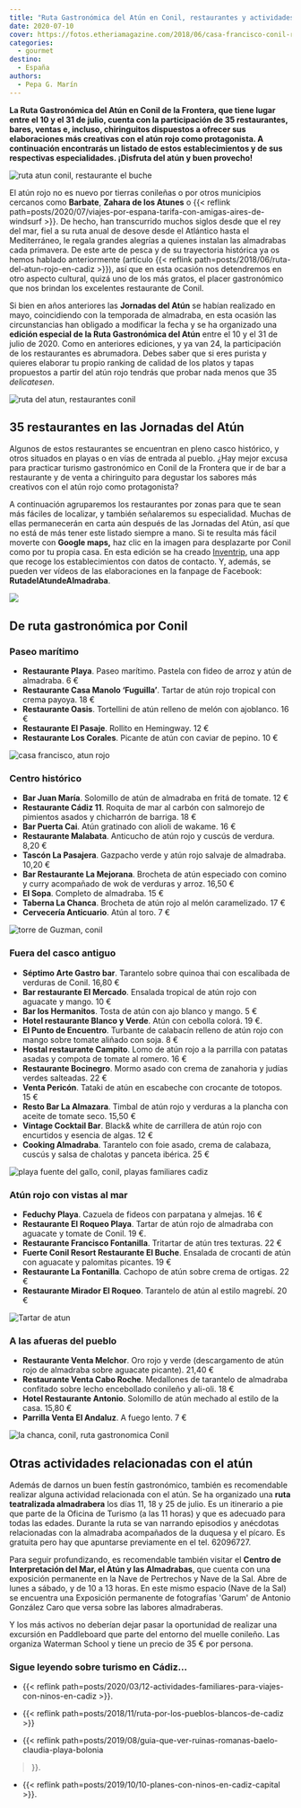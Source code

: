 ```yaml
---
title: "Ruta Gastronómica del Atún en Conil, restaurantes y actividades"
date: 2020-07-10
cover: https://fotos.etheriamagazine.com/2018/06/casa-francisco-conil-ruta-del-atun-e1649843723568.jpg
categories: 
  - gourmet
destino: 
  - España
authors: 
  - Pepa G. Marín
---
```


**La Ruta Gastronómica del Atún en Conil de la Frontera, que tiene lugar entre el 10 y 
el 31 de julio, cuenta con la participación de 35 restaurantes, bares, ventas e, 
incluso, chiringuitos dispuestos a ofrecer sus elaboraciones más creativas con el atún 
rojo como protagonista. A continuación encontrarás un listado de estos establecimientos 
y de sus respectivas especialidades. ¡Disfruta del atún y buen provecho!** 

![ruta atun conil, restaurante el buche](https://fotos.etheriamagazine.com/2020/07/ruta-del-atun-hotel-fuerte.jpg "Restaurante El Buche © Hotel Fuerte Conil-Resort.")

El atún rojo no es nuevo por tierras conileñas o por otros municipios cercanos como 
**Barbate**, **Zahara de los Atunes** o {{< reflink 
path=posts/2020/07/viajes-por-espana-tarifa-con-amigas-aires-de-windsurf >}}. De hecho, 
han transcurrido muchos siglos desde que el rey del mar, fiel a su ruta anual de desove 
desde el Atlántico hasta el Mediterráneo, le regala grandes alegrías a quienes instalan 
las almadrabas cada primavera. De este arte de pesca y de su trayectoria histórica ya os 
hemos hablado anteriormente (artículo {{< reflink 
path=posts/2018/06/ruta-del-atun-rojo-en-cadiz >}}), así que en esta ocasión nos 
detendremos en otro aspecto cultural, quizá uno de los más gratos, el placer 
gastronómico que nos brindan los excelentes restaurante de Conil. 

Si bien en años anteriores las **Jornadas del Atún** se habían realizado en mayo, 
coincidiendo con la temporada de almadraba, en esta ocasión las circunstancias han 
obligado a modificar la fecha y se ha organizado una **edición especial de la Ruta 
Gastronómica del Atún** entre el 10 y el 31 de julio de 2020. Como en anteriores 
ediciones, y ya van 24, la participación de los restaurantes es abrumadora. Debes saber 
que si eres purista y quieres elaborar tu propio ranking de calidad de los platos y 
tapas propuestos a partir del atún rojo tendrás que probar nada menos que 35 
_delicatesen_. 

![ruta del atun, restaurantes conil](https://fotos.etheriamagazine.com/2020/07/cartel-ruta-atun-conil-2020.jpg "Cartel Ruta Gastronómica del Atún en Conil.")

## 35 restaurantes en las Jornadas del Atún

Algunos de estos restaurantes se encuentran en pleno casco histórico, y otros situados 
en playas o en vías de entrada al pueblo. ¿Hay mejor excusa para practicar turismo 
gastronómico en Conil de la Frontera que ir de bar a restaurante y de venta a 
chiringuito para degustar los sabores más creativos con el atún rojo como protagonista? 

A continuación agruparemos los restaurantes por zonas para que te sean más fáciles de 
localizar, y también señalaremos su especialidad. Muchas de ellas permanecerán en carta 
aún después de las Jornadas del Atún, así que no está de más tener este listado siempre 
a mano. Si te resulta más fácil moverte con **Google maps,** haz clic en la imagen para 
desplazarte por Conil como por tu propia casa. En esta edición se ha creado 
[Inventrip](https://inventrip.com/conil/trip/3743), una app que recoge los 
establecimientos con datos de contacto. Y, además, se pueden ver vídeos de las 
elaboraciones en la fanpage de Facebook: **RutadelAtundeAlmadraba**. 

[![](https://fotos.etheriamagazine.com/2020/07/mapa-ruta-atun-rojo-conil.jpg)](https://www.google.com/maps/d/edit?mid=1xgfDDIKl1C0jXwEsed-phE_-P9zrO24E&usp=sharing)

## De ruta gastronómica por Conil

### Paseo marítimo

- **Restaurante Playa**. Paseo marítimo. Pastela con fideo de arroz y atún de almadraba. 6 €
- **Restaurante Casa Manolo ‘Fuguilla’**. Tartar de atún rojo tropical con crema payoya. 18 €
- **Restaurante Oasis**. Tortellini de atún relleno de melón con ajoblanco. 16 €
- **Restaurante El Pasaje**. Rollito en Hemingway. 12 €
- **Restaurante Los Corales**. Picante de atún con caviar de pepino. 10 €

![casa francisco, atun rojo](https://fotos.etheriamagazine.com/2018/06/casa-francisco-conil-ruta-del-atun.jpg "Vistas desde Casa Francisco. © Etheria Magazine")

### Centro histórico

- **Bar Juan María**. Solomillo de atún de almadraba en fritá de tomate. 12 €
- **Restaurante Cádiz 11**. Roquita de mar al carbón con salmorejo de pimientos asados y chicharrón de barriga. 18 €
- **Bar Puerta Cai**. Atún gratinado con alioli de wakame. 16 €
- **Restaurante Malabata**. Anticucho de atún rojo y cuscús de verdura. 8,20 €
- **Tascón La Pasajera**. Gazpacho verde y atún rojo salvaje de almadraba. 10,20 €
- **Bar Restaurante La Mejorana**. Brocheta de atún especiado con comino y curry acompañado de wok de verduras y arroz. 16,50 €
- **El Sopa**. Completo de almadraba. 15 €
- **Taberna La Chanca**. Brocheta de atún rojo al melón caramelizado. 17 €
- **Cervecería Anticuario**. Atún al toro. 7 €

![torre de Guzman, conil](https://fotos.etheriamagazine.com/2018/06/torre-de-guzman-conil-ruta-del-atun.jpg "Torre de Guzmán (Conil). © Etheria Magazine")

### Fuera del casco antiguo

- **Séptimo Arte Gastro bar**. Tarantelo sobre quinoa thai con escalibada de verduras de Conil. 16,80 €
- **Bar restaurante El Mercado**. Ensalada tropical de atún rojo con aguacate y mango. 10 €
- **Bar los Hermanitos**. Tosta de atún con ajo blanco y mango. 5 €
- **Hotel restaurante Blanco y Verde**. Atún con cebolla colorá. 19 €.
- **El Punto de Encuentro**. Turbante de calabacín relleno de atún rojo con mango sobre tomate aliñado con soja. 8 €
- **Hostal restaurante Campito**. Lomo de atún rojo a la parrilla con patatas asadas y compota de tomate al romero. 16 €
- **Restaurante Bocinegro**. Mormo asado con crema de zanahoria y judías verdes salteadas. 22 €
- **Venta Pericón**. Tataki de atún en escabeche con crocante de totopos. 15 €
- **Resto Bar La Almazara**. Timbal de atún rojo y verduras a la plancha con aceite de tomate seco. 15,50 €
- **Vintage Cocktail Bar**. Black& white de carrillera de atún rojo con encurtidos y esencia de algas. 12 €
- **Cooking Almadraba**. Tarantelo con foie asado, crema de calabaza, cuscús y salsa de chalotas y panceta ibérica. 25 €

![playa fuente del gallo, conil, playas familiares cadiz](https://fotos.etheriamagazine.com/2020/03/playa-familiar-conil.jpg "Playa Fuente del Gallo (Conil). © Etheria Magazine")

### Atún rojo con vistas al mar

- **Feduchy Playa**. Cazuela de fideos con parpatana y almejas. 16 €
- **Restaurante El Roqueo Playa**. Tartar de atún rojo de almadraba con aguacate y tomate de Conil. 19 €.
- **Restaurante Francisco Fontanilla**. Tritartar de atún tres texturas. 22 €
- **Fuerte Conil Resort Restaurante El Buche**. Ensalada de crocanti de atún con aguacate y palomitas picantes. 19 €
- **Restaurante La Fontanilla**. Cachopo de atún sobre crema de ortigas. 22 €
- **Restaurante Mirador El Roqueo**. Tarantelo de atún al estilo magrebí. 20 €

![Tartar de atun](https://fotos.etheriamagazine.com/2018/06/tartar-ruta-del-atun.jpg "Tartar de atún rojo. © Etheria Magazine")

### A las afueras del pueblo

- **Restaurante Venta Melchor**. Oro rojo y verde (descargamento de atún rojo de almadraba sobre aguacate picante). 21,40 €
- **Restaurante Venta Cabo Roche**. Medallones de tarantelo de almadraba confitado sobre lecho encebollado conileño y ali-oli. 18 €
- **Hotel Restaurante Antonio**. Solomillo de atún mechado al estilo de la casa. 15,80 €
- **Parrilla Venta El Andaluz**. A fuego lento. 7 €

![la chanca, conil, ruta gastronomica Conil](https://fotos.etheriamagazine.com/2018/06/chanca-museo-del-atun-conil-ruta-del-atun.jpg "La Chanca. © Etheria Magazine")

## Otras actividades relacionadas con el atún

Además de darnos un buen festín gastronómico, también es recomendable realizar alguna 
actividad relacionada con el atún. Se ha organizado una **ruta teatralizada 
almadrabera** los días 11, 18 y 25 de julio. Es un itinerario a pie que parte de la 
Oficina de Turismo (a las 11 horas) y que es adecuado para todas las edades. Durante la 
ruta se van narrando episodios y anécdotas relacionadas con la almadraba acompañados de 
la duquesa y el pícaro. Es gratuita pero hay que apuntarse previamente en el tel. 
62096727. 

Para seguir profundizando, es recomendable también visitar el **Centro de Interpretación 
del Mar, el Atún y las Almadrabas**, que cuenta con una exposición permanente en la Nave 
de Pertrechos y Nave de la Sal. Abre de lunes a sábado, y de 10 a 13 horas. En este 
mismo espacio (Nave de la Sal) se encuentra una Exposición permanente de fotografías 
'Garum' de Antonio González Caro que versa sobre las labores almadraberas. 

Y los más activos no deberían dejar pasar la oportunidad de realizar una excursión en 
Paddleboard que parte del entorno del muelle conileño. Las organiza Waterman School y 
tiene un precio de 35 € por persona. 

### Sigue leyendo sobre turismo en Cádiz...

- {{< reflink 
path=posts/2020/03/12-actividades-familiares-para-viajes-con-ninos-en-cadiz >}}. 

- {{< reflink path=posts/2018/11/ruta-por-los-pueblos-blancos-de-cadiz >}} 

- {{< reflink path=posts/2019/08/guia-que-ver-ruinas-romanas-baelo-claudia-playa-bolonia 
>}}. 

- {{< reflink path=posts/2019/10/10-planes-con-ninos-en-cadiz-capital >}}.
